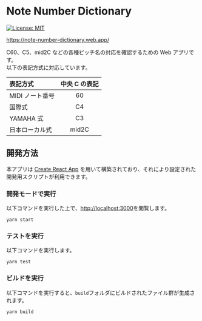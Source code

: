 # Note Number Dictionary

[![License: MIT](https://img.shields.io/badge/License-MIT-yellow.svg)](https://opensource.org/licenses/MIT)

https://note-number-dictionary.web.app/

C60、C5、mid2C などの各種ピッチ名の対応を確認するための Web アプリです。  
以下の表記方式に対応しています。

| 表記方式        | 中央 C の表記 |
| :-------------- | :-----------: |
| MIDI ノート番号 |      60       |
| 国際式          |      C4       |
| YAMAHA 式       |      C3       |
| 日本ローカル式  |     mid2C     |

## 開発方法

本アプリは [Create React App](https://github.com/facebook/create-react-app) を用いて構築されており、それにより設定された開発用スクリプトが利用できます。

### 開発モードで実行

以下コマンドを実行した上で、[http://localhost:3000](http://localhost:3000)を閲覧します。

```shell
yarn start
```

### テストを実行

以下コマンドを実行します。

```shell
yarn test
```

### ビルドを実行

以下コマンドを実行すると、`build`フォルダにビルドされたファイル群が生成されます。

```shell
yarn build
```
